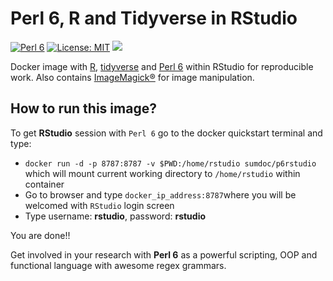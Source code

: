 # Perl 6, R and Tidyverse in RStudio

[![Perl 6](https://img.shields.io/badge/Perl%206-2018.01-blue.svg)](https://rakudo.perl6.org/downloads/star/)
[![License: MIT](https://img.shields.io/badge/License-MIT-yellow.svg)](https://opensource.org/licenses/MIT)
[![](https://images.microbadger.com/badges/image/sumdoc/p6rstudio.svg)](https://microbadger.com/images/sumdoc/p6rstudio "Get your own image badge on microbadger.com")

Docker image with [R](https://www.r-project.org/), [tidyverse](https://www.tidyverse.org/) and [Perl 6](https://perl6.org/) within RStudio for reproducible work. Also contains [ImageMagick®](https://www.imagemagick.org/script/index.php) for image manipulation.


## How to run this image?

To get **RStudio** session with `Perl 6` go to the docker quickstart terminal and type:

+ `docker run -d -p 8787:8787 -v $PWD:/home/rstudio sumdoc/p6rstudio` which will mount current working directory to `/home/rstudio` within container
+ Go to browser and type `docker_ip_address:8787`where you will be welcomed with `RStudio` login screen
+ Type username: **rstudio**, password: **rstudio**

You are done!!

Get involved in your research with **Perl 6** as a powerful scripting, OOP and functional language with awesome regex grammars.


